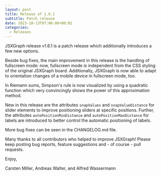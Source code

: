 ```yaml
---
layout: post
title: Release of 1.6.1
subtitle: Patch release
date: 2023-10-13T07:00:00+00:02
categories:
  - Releases
---
```


JSXGraph release v1.6.1 is a patch release which additionally introduces a few new options.

Beside bug fixes, the main improvement in this release is the handling of fullscreen mode: now, fullscreen mode is independent from the CSS styling
of the original JSXGraph board. Additionally, JSXGraph is now able to adapt to orientation changes of a mobile device in fullscreen mode, too.

In Riemann sums, Simpson's rule is now visualized by using a quadratic function which very convincingly shows the power of this approximation method.

New in this release are the attributes `snapValues` and `snapValueDistance` for slider elements to improve positioning sliders at specific positions.
Further, the attributes `autoPositionMinDistance` and `autoPositionMaxDistance` for labels are introduced to better control the automatic positioning of labels.

More bug fixes can be seen in the CHANGELOG.md file.

Many thanks to all contributors who helped to improve JSXGraph! Please keep posting bug reports, feature suggestions and - of course - pull requests.

Enjoy,

Carsten Miller, Andreas Walter, and Alfred Wassermann
